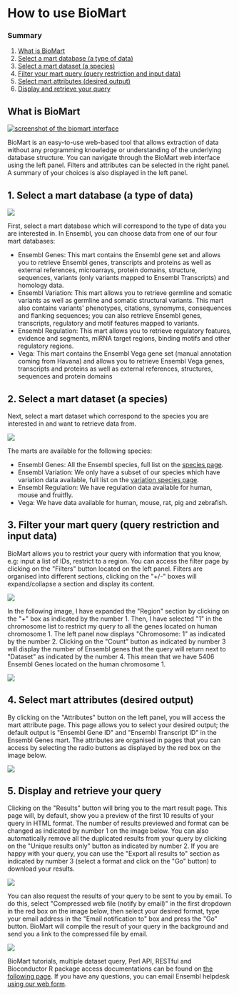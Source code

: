 # How to use BioMart

### Summary

1.  [What is BioMart](#introduction)
2.  [Select a mart database (a type of data)](#databaseselection)
3.  [Select a mart dataset (a species)](#datasetselection)
4.  [Filter your mart query (query restriction and input data)](#filterselection)
5.  [Select mart attributes (desired output)](#attributeselection)
6.  [Display and retrieve your query](#resultselection)

<a name="introduction"></a>

## What is BioMart

[![screenshot of the biomart interface](http://www.ensembl.org/img/biomart.png)](/biomart/martview?VIRTUALSCHEMANAME=default&ATTRIBUTES=hsapiens_gene_ensembl.default.feature_page.ensembl_gene_id|hsapiens_gene_ensembl.default.feature_page.ensembl_transcript_id|hsapiens_gene_ensembl.default.feature_page.hgnc_id|hsapiens_gene_ensembl.default.feature_page.hgnc_symbol&FILTERS=hsapiens_gene_ensembl.default.filters.chromosome_name.1&VISIBLEPANEL=resultspanel)

BioMart is an easy-to-use web-based tool that allows extraction of data without any programming knowledge or understanding of the underlying database structure. You can navigate through the BioMart web interface using the left panel. Filters and attributes can be selected in the right panel. A summary of your choices is also displayed in the left panel.

<a name="databaseselection"></a>

## 1\. Select a mart database (a type of data)

![](http://www.ensembl.org/img/biomart_database_dropdown.png)

First, select a mart database which will correspond to the type of data you are interested in. In Ensembl, you can choose data from one of our four mart databases:

*   Ensembl Genes: This mart contains the Ensembl gene set and allows you to retrieve Ensembl genes, transcripts and proteins as well as external references, microarrays, protein domains, structure, sequences, variants (only variants mapped to Ensembl Transcripts) and homology data.
*   Ensembl Variation: This mart allows you to retrieve germline and somatic variants as well as germline and somatic structural variants. This mart also contains variants' phenotypes, citations, synomyms, consequences and flanking sequences; you can also retrieve Ensembl genes, transcripts, regulatory and motif features mapped to variants.
*   Ensembl Regulation: This mart allows you to retrieve regulatory features, evidence and segments, miRNA target regions, binding motifs and other regulatory regions.
*   Vega: This mart contains the Ensembl Vega gene set (manual annotation coming from Havana) and allows you to retrieve Ensembl Vega genes, transcripts and proteins as well as external references, structures, sequences and protein domains


## 2\. Select a mart dataset (a species)

Next, select a mart dataset which correspond to the species you are interested in and want to retrieve data from.

![](http://www.ensembl.org/img/biomart_dataset_dropdown.png)

The marts are available for the following species:

*   Ensembl Genes: All the Ensembl species, full list on the [species page](/info/about/species.html).
*   Ensembl Variation: We only have a subset of our species which have variation data available, full list on the [variation species page](http://www.ensembl.org/info/genome/variation/data_description.html#sources).
*   Ensembl Regulation: We have regulation data available for human, mouse and fruitfly.
*   Vega: We have data available for human, mouse, rat, pig and zebrafish.

## 3\. Filter your mart query (query restriction and input data)

BioMart allows you to restrict your query with information that you know, e.g: input a list of IDs, restrict to a region. You can access the filter page by clicking on the "Filters" button located on the left panel. Filters are organised into different sections, clicking on the "+/-" boxes will expand/collapse a section and display its content.

![](http://www.ensembl.org/img/biomart_filter_page.png)

In the following image, I have expanded the "Region" section by clicking on the "+" box as indicated by the number 1\. Then, I have selected "1" in the chromosome list to restrict my query to all the genes located on human chromosome 1\. The left panel now displays "Chromosome: 1" as indicated by the number 2\. Clicking on the "Count" button as indicated by number 3 will display the number of Ensembl genes that the query will return next to "Dataset" as indicated by the number 4\. This mean that we have 5406 Ensembl Genes located on the human chromosome 1\.

![](http://www.ensembl.org/img/biomart_filter_page2.png)


## 4\. Select mart attributes (desired output)

By clicking on the "Attributes" button on the left panel, you will access the mart attribute page. This page allows you to select your desired output; the default output is "Ensembl Gene ID" and "Ensembl Transcript ID" in the Ensembl Genes mart. The attributes are organised in pages that you can access by selecting the radio buttons as displayed by the red box on the image below.

![](http://www.ensembl.org/img/biomart_attribute_page.png)

## 5\. Display and retrieve your query

Clicking on the "Results" button will bring you to the mart result page. This page will, by default, show you a preview of the first 10 results of your query in HTML format. The number of results previewed and format can be changed as indicated by number 1 on the image below. You can also automatically remove all the duplicated results from your query by clicking on the "Unique results only" button as indicated by number 2\. If you are happy with your query, you can use the "Export all results to" section as indicated by number 3 (select a format and click on the "Go" button) to download your results.

![](http://www.ensembl.org/img/biomart_result_page.png)

You can also request the results of your query to be sent to you by email. To do this, select "Compressed web file (notify by email)" in the first dropdown in the red box on the image below, then select your desired format, type your email address in the "Email notification to" box and press the "Go" button. BioMart will compile the result of your query in the background and send you a link to the compressed file by email.

![](http://www.ensembl.org/img/biomart_result_page2.png)

BioMart tutorials, multiple dataset query, Perl API, RESTful and Bioconductor R package access documentations can be found on [the following page](http://www.ensembl.org/info/data/biomart/index.html). If you have any questions, you can email Ensembl helpdesk [using our web form](http://www.ensembl.org/info/about/contact/index.html).
